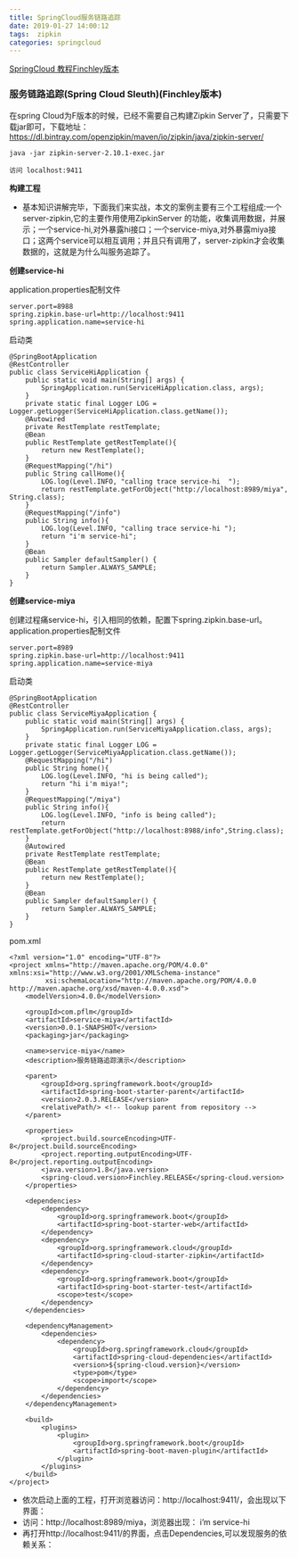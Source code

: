 ```yaml
---
title: SpringCloud服务链路追踪
date: 2019-01-27 14:00:12
tags:  zipkin
categories: springcloud
---
```



[SpringCloud 教程Finchley版本](https://github.com/a870439570/boot-cloud)

###  服务链路追踪(Spring Cloud Sleuth)(Finchley版本)
在spring Cloud为F版本的时候，已经不需要自己构建Zipkin Server了，只需要下载jar即可，下载地址：
https://dl.bintray.com/openzipkin/maven/io/zipkin/java/zipkin-server/

```
java -jar zipkin-server-2.10.1-exec.jar

访问 localhost:9411
```
 **构建工程** 
- 基本知识讲解完毕，下面我们来实战，本文的案例主要有三个工程组成:一个server-zipkin,它的主要作用使用ZipkinServer 的功能，收集调用数据，并展示；一个service-hi,对外暴露hi接口；一个service-miya,对外暴露miya接口；这两个service可以相互调用；并且只有调用了，server-zipkin才会收集数据的，这就是为什么叫服务追踪了。

 **创建service-hi** 

application.properties配制文件
```
server.port=8988
spring.zipkin.base-url=http://localhost:9411
spring.application.name=service-hi

```
启动类
```
@SpringBootApplication
@RestController
public class ServiceHiApplication {
    public static void main(String[] args) {
        SpringApplication.run(ServiceHiApplication.class, args);
    }
    private static final Logger LOG = Logger.getLogger(ServiceHiApplication.class.getName());
    @Autowired
    private RestTemplate restTemplate;
    @Bean
    public RestTemplate getRestTemplate(){
        return new RestTemplate();
    }
    @RequestMapping("/hi")
    public String callHome(){
        LOG.log(Level.INFO, "calling trace service-hi  ");
        return restTemplate.getForObject("http://localhost:8989/miya", String.class);
    }
    @RequestMapping("/info")
    public String info(){
        LOG.log(Level.INFO, "calling trace service-hi ");
        return "i'm service-hi";
    }
    @Bean
    public Sampler defaultSampler() {
        return Sampler.ALWAYS_SAMPLE;
    }
}

```

  **创建service-miya** 

 创建过程痛service-hi，引入相同的依赖，配置下spring.zipkin.base-url。
application.properties配制文件
```
server.port=8989
spring.zipkin.base-url=http://localhost:9411
spring.application.name=service-miya
```
启动类

```
@SpringBootApplication
@RestController
public class ServiceMiyaApplication {
    public static void main(String[] args) {
        SpringApplication.run(ServiceMiyaApplication.class, args);
    }
    private static final Logger LOG = Logger.getLogger(ServiceMiyaApplication.class.getName());
    @RequestMapping("/hi")
    public String home(){
        LOG.log(Level.INFO, "hi is being called");
        return "hi i'm miya!";
    }
    @RequestMapping("/miya")
    public String info(){
        LOG.log(Level.INFO, "info is being called");
        return restTemplate.getForObject("http://localhost:8988/info",String.class);
    }
    @Autowired
    private RestTemplate restTemplate;
    @Bean
    public RestTemplate getRestTemplate(){
        return new RestTemplate();
    }
    @Bean
    public Sampler defaultSampler() {
        return Sampler.ALWAYS_SAMPLE;
    }
}
```
pom.xml
```
<?xml version="1.0" encoding="UTF-8"?>
<project xmlns="http://maven.apache.org/POM/4.0.0" xmlns:xsi="http://www.w3.org/2001/XMLSchema-instance"
         xsi:schemaLocation="http://maven.apache.org/POM/4.0.0 http://maven.apache.org/xsd/maven-4.0.0.xsd">
    <modelVersion>4.0.0</modelVersion>

    <groupId>com.pflm</groupId>
    <artifactId>service-miya</artifactId>
    <version>0.0.1-SNAPSHOT</version>
    <packaging>jar</packaging>

    <name>service-miya</name>
    <description>服务链路追踪演示</description>

    <parent>
        <groupId>org.springframework.boot</groupId>
        <artifactId>spring-boot-starter-parent</artifactId>
        <version>2.0.3.RELEASE</version>
        <relativePath/> <!-- lookup parent from repository -->
    </parent>

    <properties>
        <project.build.sourceEncoding>UTF-8</project.build.sourceEncoding>
        <project.reporting.outputEncoding>UTF-8</project.reporting.outputEncoding>
        <java.version>1.8</java.version>
        <spring-cloud.version>Finchley.RELEASE</spring-cloud.version>
    </properties>

    <dependencies>
        <dependency>
            <groupId>org.springframework.boot</groupId>
            <artifactId>spring-boot-starter-web</artifactId>
        </dependency>
        <dependency>
            <groupId>org.springframework.cloud</groupId>
            <artifactId>spring-cloud-starter-zipkin</artifactId>
        </dependency>
        <dependency>
            <groupId>org.springframework.boot</groupId>
            <artifactId>spring-boot-starter-test</artifactId>
            <scope>test</scope>
        </dependency>
    </dependencies>

    <dependencyManagement>
        <dependencies>
            <dependency>
                <groupId>org.springframework.cloud</groupId>
                <artifactId>spring-cloud-dependencies</artifactId>
                <version>${spring-cloud.version}</version>
                <type>pom</type>
                <scope>import</scope>
            </dependency>
        </dependencies>
    </dependencyManagement>

    <build>
        <plugins>
            <plugin>
                <groupId>org.springframework.boot</groupId>
                <artifactId>spring-boot-maven-plugin</artifactId>
            </plugin>
        </plugins>
    </build>
</project>

```
- 依次启动上面的工程，打开浏览器访问：http://localhost:9411/，会出现以下界面：
- 访问：http://localhost:8989/miya，浏览器出现： i’m service-hi
- 再打开http://localhost:9411/的界面，点击Dependencies,可以发现服务的依赖关系：